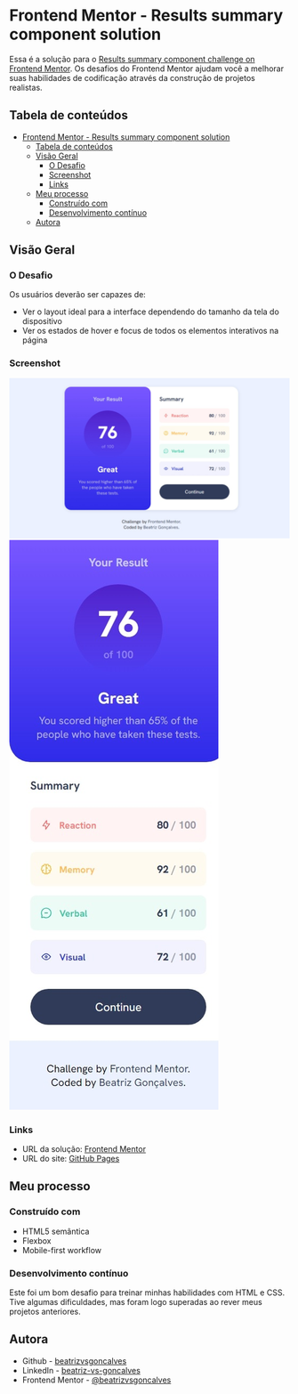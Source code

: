 # Frontend Mentor - Results summary component solution

Essa é a solução para o [Results summary component challenge on Frontend Mentor](https://www.frontendmentor.io/challenges/results-summary-component-CE_K6s0maV). Os desafios do Frontend Mentor ajudam você a melhorar suas habilidades de codificação através da construção de projetos realistas.


## Tabela de conteúdos

- [Frontend Mentor - Results summary component solution](#frontend-mentor---results-summary-component-solution)
  - [Tabela de conteúdos](#tabela-de-conteúdos)
  - [Visão Geral](#visão-geral)
    - [O Desafio](#o-desafio)
    - [Screenshot](#screenshot)
    - [Links](#links)
  - [Meu processo](#meu-processo)
    - [Construído com](#construído-com)
    - [Desenvolvimento contínuo](#desenvolvimento-contínuo)
  - [Autora](#autora)


## Visão Geral

### O Desafio

Os usuários deverão ser capazes de:

- Ver o layout ideal para a interface dependendo do tamanho da tela do dispositivo
- Ver os estados de hover e focus de todos os elementos interativos na página

### Screenshot

![](./screenshots/screenshot-desktop.jpeg)
![](./screenshots/screenshot-mobile.jpeg)


### Links

- URL da solução: [Frontend Mentor](https://www.frontendmentor.io/solutions/results-summary-component-AWhP4_swNN)
- URL do site: [GitHub Pages](https://beatrizvsgoncalves.github.io/results-summary-component-main/)


## Meu processo

### Construído com

- HTML5 semântica
- Flexbox
- Mobile-first workflow

### Desenvolvimento contínuo

Este foi um bom desafio para treinar minhas habilidades com HTML e CSS. Tive algumas dificuldades, mas foram logo superadas ao rever meus projetos anteriores.

## Autora

- Github - [beatrizvsgoncalves](https://github.com/beatrizvsgoncalves)
- LinkedIn - [beatriz-vs-goncalves](https://www.linkedin.com/in/beatriz-vs-goncalves/)
- Frontend Mentor - [@beatrizvsgoncalves](https://www.frontendmentor.io/profile/beatrizvsgoncalves)